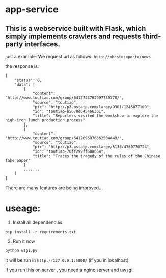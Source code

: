 # app-service
This is a webservice built with Flask, which simply implements crawlers and requests third-party interfaces.
-----
just a example: 
We request url as follows: `http://<host>:<port>/news`

the response is:
```
{
    "status": 0,
    "data": [
        {
            "content": "http://www.toutiao.com/group/6412743762997739778/",
            "source": "toutiao",
            "pic": "http://p3.pstatp.com/large/9301/1246877109",
            "id": "toutiao-b5678d645466361",
            "title": "Reporters visited the workshop to explore the high-iron lunch production process"
        },
        {
            "content": "http://www.toutiao.com/group/6412696976362504449/",
            "source": "toutiao",
            "pic": "http://p3.pstatp.com/large/5136/4760770724",
            "id": "toutiao-70ff299ff60a664",
            "title": "Traces the tragedy of the rules of the Chinese fake paper"
        }
        .......
    ]
}
```

There are many features are being improved...

# useage:
1. Install all dependencies
```
pip install -r requirements.txt
```

2. Run it now
```
python wsgi.py 
```
it will be run in `http://127.0.0.1:5000/` (if you in localhost)


if you run this on server , you need a nginx server and uwsgi.
